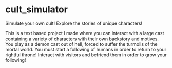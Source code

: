 # cult_simulator
Simulate your own cult! Explore the stories of unique characters!

This is a text based project I made where you can interact with a large cast containing a variety of characters with their own backstory and motives.
You play as a demon cast out of hell, forced to suffer the turmoils of the mortal world. You must start a following of humans in order to return to your
rightful throne! Interact with visitors and befriend them in order to grow your following!
